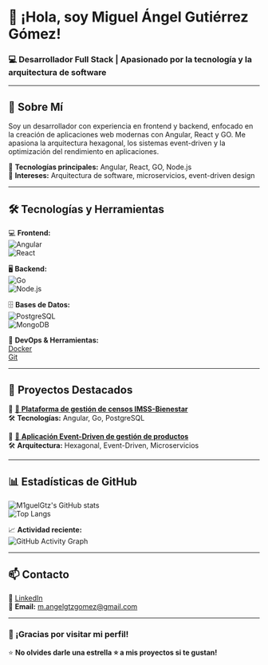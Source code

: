# 👋 ¡Hola, soy Miguel Ángel Gutiérrez Gómez!  

### 💻 Desarrollador Full Stack | Apasionado por la tecnología y la arquitectura de software  

---

## 📝 Sobre Mí  
Soy un desarrollador con experiencia en frontend y backend, enfocado en la creación de aplicaciones web modernas con Angular, React y GO. Me apasiona la arquitectura hexagonal, los sistemas event-driven y la optimización del rendimiento en aplicaciones.  

🚀 **Tecnologías principales:** Angular, React, GO, Node.js  
🎯 **Intereses:** Arquitectura de software, microservicios, event-driven design  

---

## 🛠️ Tecnologías y Herramientas  

💻 **Frontend:**  
![Angular](https://img.shields.io/badge/Angular-DD0031?style=flat&logo=angular&logoColor=white)  
![React](https://img.shields.io/badge/React-20232A?style=flat&logo=react&logoColor=61DAFB)  

🖥️ **Backend:**  
![Go](https://img.shields.io/badge/Go-00ADD8?style=flat&logo=go&logoColor=white)  
![Node.js](https://img.shields.io/badge/Node.js-339933?style=flat&logo=node.js&logoColor=white)  

🗄️ **Bases de Datos:**  
![PostgreSQL](https://img.shields.io/badge/PostgreSQL-336791?style=flat&logo=postgresql&logoColor=white)  
![MongoDB](https://img.shields.io/badge/MongoDB-47A248?style=flat&logo=mongodb&logoColor=white)  

🚀 **DevOps & Herramientas:**  
[Docker](https://img.shields.io/badge/Docker-2496ED?style=flat&logo=docker&logoColor=white)  
[Git](https://img.shields.io/badge/Git-F05032?style=flat&logo=git&logoColor=white)  

---

## 🚀 Proyectos Destacados  

📌 [🔗 **Plataforma de gestión de censos IMSS-Bienestar**](https://github.com/M1guelGtz/proyecto1)  
🛠️ **Tecnologías:** Angular, Go, PostgreSQL  

📌 [🔗 **Aplicación Event-Driven de gestión de productos**](https://github.com/M1guelGtz/proyecto2)  
🛠️ **Arquitectura:** Hexagonal, Event-Driven, Microservicios  

---

## 📊 Estadísticas de GitHub  

![M1guelGtz's GitHub stats](https://github-readme-stats.vercel.app/api?username=M1guelGtz&show_icons=true&theme=radical)  
![Top Langs](https://github-readme-stats.vercel.app/api/top-langs/?username=M1guelGtz&layout=compact&theme=radical)  

📈 **Actividad reciente:**  
![GitHub Activity Graph](https://github-readme-activity-graph.vercel.app/graph?username=M1guelGtz&theme=react-dark)  

---

## 📫 Contacto  

🔗 [LinkedIn](https://www.linkedin.com/in/M1guelGtz)  
📧 **Email:** m.angelgtzgomez@gmail.com 

---

### 🚀 ¡Gracias por visitar mi perfil!  
⭐ **No olvides darle una estrella ⭐ a mis proyectos si te gustan!**  

<!---
M1guelGtz/M1guelGtz is a ✨ special ✨ repository because its `README.md` (this file) appears on your GitHub profile.
You can click the Preview link to take a look at your changes.
--->
